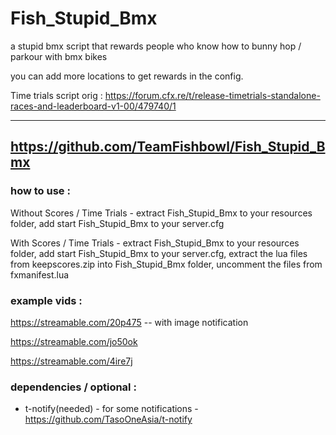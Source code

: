 # Fish_Stupid_Bmx

a stupid bmx script that rewards people who know how to bunny hop / parkour with bmx bikes

you can add more locations to get rewards in the config.

Time trials script orig : https://forum.cfx.re/t/release-timetrials-standalone-races-and-leaderboard-v1-00/479740/1

----------------------------
https://github.com/TeamFishbowl/Fish_Stupid_Bmx
----------------------------

### how to use : 

Without Scores / Time Trials - 
extract Fish_Stupid_Bmx to your resources folder, add start Fish_Stupid_Bmx to your server.cfg

With Scores / Time Trials - 
extract Fish_Stupid_Bmx to your resources folder, add start Fish_Stupid_Bmx to your server.cfg, extract the lua files from keepscores.zip into Fish_Stupid_Bmx folder, uncomment the files from fxmanifest.lua

### example vids : 

https://streamable.com/20p475 -- with image notification

https://streamable.com/jo50ok

https://streamable.com/4ire7j


### dependencies / optional :

* t-notify(needed) - for some notifications - https://github.com/TasoOneAsia/t-notify







